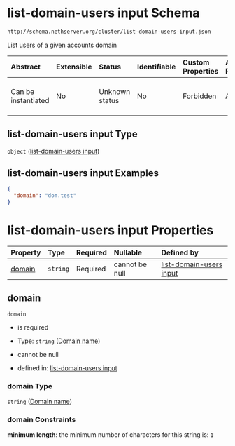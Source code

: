 # list-domain-users input Schema

```txt
http://schema.nethserver.org/cluster/list-domain-users-input.json
```

List users of a given accounts domain

| Abstract            | Extensible | Status         | Identifiable | Custom Properties | Additional Properties | Access Restrictions | Defined In                                                                                  |
| :------------------ | :--------- | :------------- | :----------- | :---------------- | :-------------------- | :------------------ | :------------------------------------------------------------------------------------------ |
| Can be instantiated | No         | Unknown status | No           | Forbidden         | Allowed               | none                | [list-domain-users-input.json](cluster/list-domain-users-input.json "open original schema") |

## list-domain-users input Type

`object` ([list-domain-users input](list-domain-users-input.md))

## list-domain-users input Examples

```json
{
  "domain": "dom.test"
}
```

# list-domain-users input Properties

| Property          | Type     | Required | Nullable       | Defined by                                                                                                                                                          |
| :---------------- | :------- | :------- | :------------- | :------------------------------------------------------------------------------------------------------------------------------------------------------------------ |
| [domain](#domain) | `string` | Required | cannot be null | [list-domain-users input](list-domain-users-input-properties-domain-name.md "http://schema.nethserver.org/cluster/list-domain-users-input.json#/properties/domain") |

## domain



`domain`

*   is required

*   Type: `string` ([Domain name](list-domain-users-input-properties-domain-name.md))

*   cannot be null

*   defined in: [list-domain-users input](list-domain-users-input-properties-domain-name.md "http://schema.nethserver.org/cluster/list-domain-users-input.json#/properties/domain")

### domain Type

`string` ([Domain name](list-domain-users-input-properties-domain-name.md))

### domain Constraints

**minimum length**: the minimum number of characters for this string is: `1`
